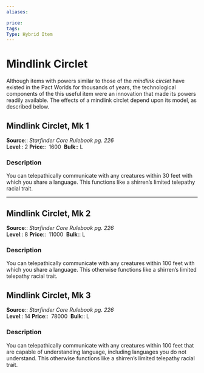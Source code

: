 ```yaml
---
aliases: 

price:  
tags: 
Type: Hybrid Item
---
```


# Mindlink Circlet

Although items with powers similar to those of the _mindlink circlet_ have existed in the Pact Worlds for thousands of years, the technological components of the this useful item were an innovation that made its powers readily available. The effects of a mindlink circlet depend upon its model, as described below.  

## Mindlink Circlet, Mk 1

**Source**:: _Starfinder Core Rulebook pg. 226_  
**Level**:: 2
**Price**::  1600 
**Bulk**:: L

### Description

You can telepathically communicate with any creatures within 30 feet with which you share a language. This functions like a shirren’s limited telepathy racial trait.

---

## Mindlink Circlet, Mk 2

**Source**:: _Starfinder Core Rulebook pg. 226_  
**Level**:: 8
**Price**::  11000 
**Bulk**:: L

### Description

You can telepathically communicate with any creatures within 100 feet with which you share a language. This otherwise functions like a shirren’s limited telepathy racial trait.

## Mindlink Circlet, Mk 3

**Source**:: _Starfinder Core Rulebook pg. 226_  
**Level**:: 14
**Price**::  78000 
**Bulk**:: L

### Description

You can telepathically communicate with any creatures within 100 feet that are capable of understanding language, including languages you do not understand. This otherwise functions like a shirren’s limited telepathy racial trait.
